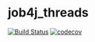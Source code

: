 # job4j_threads
[![Build Status](https://travis-ci.com/mariosb84/job4j_threads.svg?branch=master)](https://travis-ci.com/mariosb84/job4j_threads)
[![codecov](https://codecov.io/gh/mariosb84/job4j_threads/branch/master/graph/badge.svg?token=M91NXXYDXH)](https://codecov.io/gh/mariosb84/job4j_threads)